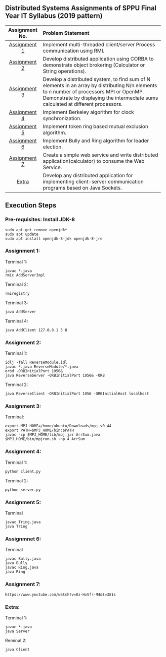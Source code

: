 
## Distributed Systems Assignments of SPPU Final Year IT Syllabus (2019 pattern)


| Assignment No. | Problem Statement  |
| :--------------:  | :-------------- |
|[Assignment 1](Assign1)| Implement multi-threaded client/server Process communication using RMI.| 
|[Assignment 2](Assign2)| Develop distributed application using CORBA to demonstrate object brokering (Calculator or String operations).|
|[Assignment 3](Assign3)| Develop a distributed system, to find sum of N elements in an array by distributing N/n elements to n number of processors MPI or OpenMP. Demonstrate by displaying the intermediate sums calculated at different processors. |
|[Assignment 4](Assign4)| Implement Berkeley algorithm for clock synchronization.|
|[Assignment 5](Assign5)| Implement token ring based mutual exclusion algorithm.|
|[Assignment 6](Assign6)| Implement Bully and Ring algorithm for leader election.|
|[Assignment 7](Assign7)| Create a simple web service and write distributed application(calculator) to consume the Web Service.|
|[Extra](Sockets)| Develop any distributed application for implementing client-server communication programs based on Java Sockets.|

## Execution Steps


### Pre-requisites: Install JDK-8

    sudo apt-get remove openjdk*
    sudo apt update
    sudo apt install openjdk-8-jdk openjdk-8-jre

### Assignment 1:

Terminal 1:

    javac *.java
    rmic AddServerImpl

Terminal 2:

    rmiregistry

Terminal 3:

    java AddServer

Terminal 4:

    java AddClient 127.0.0.1 5 8

### Assignment 2:

Terminal 1:

    idlj -fall ReverseModule.idl
    javac *.java ReverseModule/*.java
    orbd -ORBInitialPort 1056&
    java ReverseServer -ORBInitialPort 1056& -ORB

Terminal 2:

    java ReverseClient -ORBInitialPort 1056 -ORBInitialHost localhost

### Assignment 3:

Terminal:

    export MPJ_HOME=/home/ubuntu/Downloads/mpj-v0_44
    export PATH=$MPJ_HOME/bin:$PATH
    javac -cp $MPJ_HOME/lib/mpj.jar ArrSum.java
    $MPJ_HOME/bin/mpjrun.sh -np 4 ArrSum

### Assignment 4:

Terminal 1:

    python client.py


Terminal 2:

    python server.py

### Assignment 5:

Terminal

    javac Tring.java
    java Tring

### Assignmnet 6:

Terminal

    javac Bully.java
    java Bully
    javac Ring.java
    java Ring
    
### Assignment 7:

    https://www.youtube.com/watch?v=0z-HvSfr-M4&t=381s
    
### Extra:

Terminal 1:

    javac *.java
    java Server
 Reminal 2:
 
    java Client
    
    
